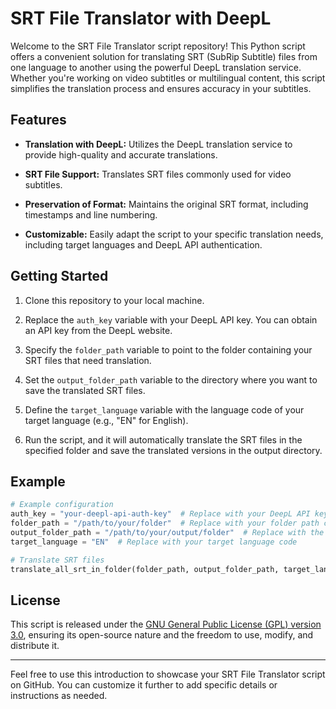 # SRT File Translator with DeepL

Welcome to the SRT File Translator script repository! This Python script offers a convenient solution for translating SRT (SubRip Subtitle) files from one language to another using the powerful DeepL translation service. Whether you're working on video subtitles or multilingual content, this script simplifies the translation process and ensures accuracy in your subtitles.

## Features

- **Translation with DeepL:** Utilizes the DeepL translation service to provide high-quality and accurate translations.

- **SRT File Support:** Translates SRT files commonly used for video subtitles.

- **Preservation of Format:** Maintains the original SRT format, including timestamps and line numbering.

- **Customizable:** Easily adapt the script to your specific translation needs, including target languages and DeepL API authentication.

## Getting Started

1. Clone this repository to your local machine.

2. Replace the `auth_key` variable with your DeepL API key. You can obtain an API key from the DeepL website.

3. Specify the `folder_path` variable to point to the folder containing your SRT files that need translation.

4. Set the `output_folder_path` variable to the directory where you want to save the translated SRT files.

5. Define the `target_language` variable with the language code of your target language (e.g., "EN" for English).

6. Run the script, and it will automatically translate the SRT files in the specified folder and save the translated versions in the output directory.

## Example

```python
# Example configuration
auth_key = "your-deepl-api-auth-key"  # Replace with your DeepL API key
folder_path = "/path/to/your/folder"  # Replace with your folder path containing SRT files
output_folder_path = "/path/to/your/output/folder"  # Replace with the path where you want to save translated SRT files
target_language = "EN"  # Replace with your target language code

# Translate SRT files
translate_all_srt_in_folder(folder_path, output_folder_path, target_language, auth_key)
```

## License

This script is released under the [GNU General Public License (GPL) version 3.0](LICENSE), ensuring its open-source nature and the freedom to use, modify, and distribute it.

---

Feel free to use this introduction to showcase your SRT File Translator script on GitHub. You can customize it further to add specific details or instructions as needed.
